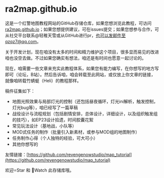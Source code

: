 # ra2map.github.io
这是一个红警地图教程网站的GitHub存储仓库，如果您想浏览此教程，可访问[ra2map.github.io](ra2map.github.io)；如果您想提供建议，可在issues提交；如果您想参与合作，可从社交平台联系@轻稚天雪或从GitHub进行pr，也可以发邮件至qzqz7@qq.com。

关于开发计划，现在咱没有太多的时间和精力维护这个项目，很多显而易见的改进咱也没空去做。不过如果您确实有想法，咱还是有时间也愿意一起讨论的。

现在，咱需要一些文章来充实此教程体系，如果您有能力编写，在你想写的地方写即可（论坛，B站）。然后告诉咱，咱会转载至此网站，或仅放上你文章的链接，就像咱转载竹蜻蜓（Heli）的教程那样。

稿件征集如下：

* 地图光照效果与局部灯光的控制（还包括昼夜循环，灯光ini解析，触发控制，灯光bug等），咱已经写了一篇草稿
* 战役设计与流程规划（包括剧情安排，总体设计，详细设计，以及组织触发组的技巧），如EP23设计拾遗，时间胶囊花絮
* 常见玩法设计（基地战，小队等）
* MOD式任务的制作（批量引入新素材，或参与MOD组的地图制作）
* 任务制作心得（个人独特的经验，可大可小）
* 其他你想写的

友情链接：[https://github.com/revengenowstudio/map_tutorial](https://github.com/revengenowstudio/map_tutorial)

欢迎⭐Star 和 👀Watch 此存储库哦。
